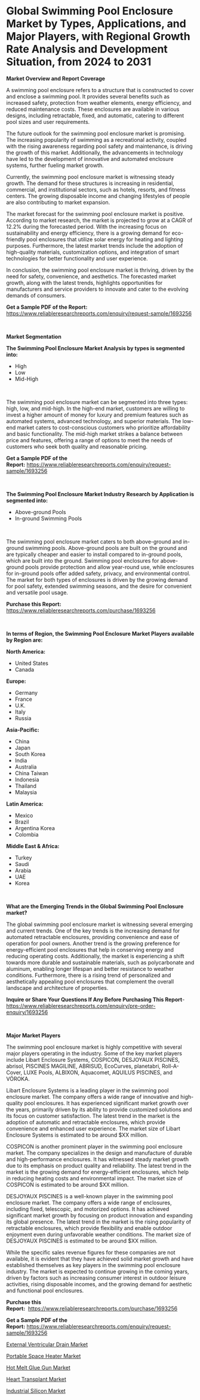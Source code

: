 <p><h1>Global Swimming Pool Enclosure Market by Types, Applications, and Major Players, with Regional Growth Rate Analysis and Development Situation, from 2024 to 2031</h1></p><p><strong>Market Overview and Report Coverage</strong></p>
<p><p>A swimming pool enclosure refers to a structure that is constructed to cover and enclose a swimming pool. It provides several benefits such as increased safety, protection from weather elements, energy efficiency, and reduced maintenance costs. These enclosures are available in various designs, including retractable, fixed, and automatic, catering to different pool sizes and user requirements.</p><p>The future outlook for the swimming pool enclosure market is promising. The increasing popularity of swimming as a recreational activity, coupled with the rising awareness regarding pool safety and maintenance, is driving the growth of this market. Additionally, the advancements in technology have led to the development of innovative and automated enclosure systems, further fueling market growth.</p><p>Currently, the swimming pool enclosure market is witnessing steady growth. The demand for these structures is increasing in residential, commercial, and institutional sectors, such as hotels, resorts, and fitness centers. The growing disposable income and changing lifestyles of people are also contributing to market expansion.</p><p>The market forecast for the swimming pool enclosure market is positive. According to market research, the market is projected to grow at a CAGR of 12.2% during the forecasted period. With the increasing focus on sustainability and energy efficiency, there is a growing demand for eco-friendly pool enclosures that utilize solar energy for heating and lighting purposes. Furthermore, the latest market trends include the adoption of high-quality materials, customization options, and integration of smart technologies for better functionality and user experience.</p><p>In conclusion, the swimming pool enclosure market is thriving, driven by the need for safety, convenience, and aesthetics. The forecasted market growth, along with the latest trends, highlights opportunities for manufacturers and service providers to innovate and cater to the evolving demands of consumers.</p></p>
<p><strong>Get a Sample PDF of the Report:</strong> <a href="https://www.reliableresearchreports.com/enquiry/request-sample/1693256">https://www.reliableresearchreports.com/enquiry/request-sample/1693256</a></p>
<p>&nbsp;</p>
<p><strong>Market Segmentation</strong></p>
<p><strong>The Swimming Pool Enclosure Market Analysis by types is segmented into:</strong></p>
<p><ul><li>High</li><li>Low</li><li>Mid-High</li></ul></p>
<p>&nbsp;</p>
<p><p>The swimming pool enclosure market can be segmented into three types: high, low, and mid-high. In the high-end market, customers are willing to invest a higher amount of money for luxury and premium features such as automated systems, advanced technology, and superior materials. The low-end market caters to cost-conscious customers who prioritize affordability and basic functionality. The mid-high market strikes a balance between price and features, offering a range of options to meet the needs of customers who seek both quality and reasonable pricing.</p></p>
<p><strong>Get a Sample PDF of the Report:</strong>&nbsp;<a href="https://www.reliableresearchreports.com/enquiry/request-sample/1693256">https://www.reliableresearchreports.com/enquiry/request-sample/1693256</a></p>
<p>&nbsp;</p>
<p><strong>The Swimming Pool Enclosure Market Industry Research by Application is segmented into:</strong></p>
<p><ul><li>Above-ground Pools</li><li>In-ground Swimming Pools</li></ul></p>
<p>&nbsp;</p>
<p><p>The swimming pool enclosure market caters to both above-ground and in-ground swimming pools. Above-ground pools are built on the ground and are typically cheaper and easier to install compared to in-ground pools, which are built into the ground. Swimming pool enclosures for above-ground pools provide protection and allow year-round use, while enclosures for in-ground pools offer added safety, privacy, and environmental control. The market for both types of enclosures is driven by the growing demand for pool safety, extended swimming seasons, and the desire for convenient and versatile pool usage.</p></p>
<p><strong>Purchase this Report:</strong>&nbsp; <a href="https://www.reliableresearchreports.com/purchase/1693256">https://www.reliableresearchreports.com/purchase/1693256</a></p>
<p>&nbsp;</p>
<p><strong>In terms of Region, the Swimming Pool Enclosure Market Players available by Region are:</strong></p>
<p>
    <p> <strong> North America: </strong>
        <ul>
            <li>United States</li>
            <li>Canada</li>
        </ul>
        </p> 
    <p> <strong> Europe: </strong>
        <ul>
            <li>Germany</li>
            <li>France</li>
            <li>U.K.</li>
            <li>Italy</li>
            <li>Russia</li>
        </ul>
        </p> 
    <p> <strong> Asia-Pacific: </strong>
        <ul>
            <li>China</li>
            <li>Japan</li>
            <li>South Korea</li>
            <li>India</li>
            <li>Australia</li>
            <li>China Taiwan</li>
            <li>Indonesia</li>
            <li>Thailand</li>
            <li>Malaysia</li>
        </ul>
        </p> 
    <p> <strong> Latin America: </strong>
        <ul>
            <li>Mexico</li>
            <li>Brazil</li>
            <li>Argentina Korea</li>
            <li>Colombia</li>
        </ul>
        </p> 
    <p> <strong> Middle East & Africa: </strong>
        <ul>
            <li>Turkey</li>
            <li>Saudi</li>
            <li>Arabia</li>
            <li>UAE</li>
            <li>Korea</li>
        </ul>
    </p>
    </p>
<p>&nbsp;</p>
<p><strong>What are the Emerging Trends in the Global Swimming Pool Enclosure market?</strong></p>
<p><p>The global swimming pool enclosure market is witnessing several emerging and current trends. One of the key trends is the increasing demand for automated retractable enclosures, providing convenience and ease of operation for pool owners. Another trend is the growing preference for energy-efficient pool enclosures that help in conserving energy and reducing operating costs. Additionally, the market is experiencing a shift towards more durable and sustainable materials, such as polycarbonate and aluminum, enabling longer lifespan and better resistance to weather conditions. Furthermore, there is a rising trend of personalized and aesthetically appealing pool enclosures that complement the overall landscape and architecture of properties.</p></p>
<p><strong>Inquire or Share Your Questions If Any Before Purchasing This Report</strong>- <a href="https://www.reliableresearchreports.com/enquiry/pre-order-enquiry/1693256">https://www.reliableresearchreports.com/enquiry/pre-order-enquiry/1693256</a></p>
<p>&nbsp;</p>
<p><strong>Major Market Players</strong></p>
<p><p>The swimming pool enclosure market is highly competitive with several major players operating in the industry. Some of the key market players include Libart Enclosure Systems, COSPICON, DESJOYAUX PISCINES, abrisol, PISCINES MAGILINE, ABRISUD, EcoCurves, planetabri, Roll-A-Cover, LUXE Pools, ALBIXON, Aquacomet, AQUILUS PISCINES, and VÖROKA.</p><p>Libart Enclosure Systems is a leading player in the swimming pool enclosure market. The company offers a wide range of innovative and high-quality pool enclosures. It has experienced significant market growth over the years, primarily driven by its ability to provide customized solutions and its focus on customer satisfaction. The latest trend in the market is the adoption of automatic and retractable enclosures, which provide convenience and enhanced user experience. The market size of Libart Enclosure Systems is estimated to be around $XX million.</p><p>COSPICON is another prominent player in the swimming pool enclosure market. The company specializes in the design and manufacture of durable and high-performance enclosures. It has witnessed steady market growth due to its emphasis on product quality and reliability. The latest trend in the market is the growing demand for energy-efficient enclosures, which help in reducing heating costs and environmental impact. The market size of COSPICON is estimated to be around $XX million.</p><p>DESJOYAUX PISCINES is a well-known player in the swimming pool enclosure market. The company offers a wide range of enclosures, including fixed, telescopic, and motorized options. It has achieved significant market growth by focusing on product innovation and expanding its global presence. The latest trend in the market is the rising popularity of retractable enclosures, which provide flexibility and enable outdoor enjoyment even during unfavorable weather conditions. The market size of DESJOYAUX PISCINES is estimated to be around $XX million.</p><p>While the specific sales revenue figures for these companies are not available, it is evident that they have achieved solid market growth and have established themselves as key players in the swimming pool enclosure industry. The market is expected to continue growing in the coming years, driven by factors such as increasing consumer interest in outdoor leisure activities, rising disposable incomes, and the growing demand for aesthetic and functional pool enclosures.</p></p>
<p><strong>Purchase this Report:</strong>&nbsp;&nbsp;<a href="https://www.reliableresearchreports.com/purchase/1693256">https://www.reliableresearchreports.com/purchase/1693256</a></p>
<p></p>
<p><strong>Get a Sample PDF of the Report:</strong>&nbsp;<a href="https://www.reliableresearchreports.com/enquiry/request-sample/1693256">https://www.reliableresearchreports.com/enquiry/request-sample/1693256</a></p>
<p><p><a href="https://medium.com/@kartik.reportprime/external-ventricular-drain-market-analysis-and-sze-forecasted-for-period-from-2023-to-2030-2e810d03e7ee">External Ventricular Drain Market</a></p><p><a href="https://medium.com/@kartik.reportprime/portable-space-heater-market-insights-into-market-cagr-market-trends-and-growth-strategies-3606238e0df9">Portable Space Heater Market</a></p><p><a href="https://medium.com/@kartik.reportprime/hot-melt-glue-gun-market-exploring-market-share-market-trends-and-future-growth-9c3fa9898e22">Hot Melt Glue Gun Market</a></p><p><a href="https://medium.com/@kartik.reportprime/heart-transplant-market-trends-forecast-and-competitive-analysis-to-2030-5f96bf79de36">Heart Transplant Market</a></p><p><a href="https://medium.com/@kartik.reportprime/industrial-silicon-market-size-reveals-the-best-marketing-channels-in-global-industry-41744b12e5d4">Industrial Silicon Market</a></p></p>
